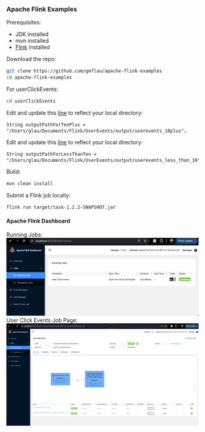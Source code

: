 ### Apache Flink Examples

Prerequisites:
* JDK installed
* mvn installed
* [Flink](https://nightlies.apache.org/flink/flink-docs-release-1.13/docs/try-flink/local_installation/) installed 

Download the repo:
```bash
git clone https://github.com/gmflau/apache-flink-examples
cd apache-flink-examples
```
For userClickEvents:    
```bash
cd userClickEvents
```
Edit and update this [line](https://github.com/gmflau/apache-flink-examples/blob/main/userClickEvents/src/main/java/com/acmecorp/StreamingJob.java#L67) to reflect your local directory:
```
String outputPathForTenPlus = "/Users/glau/Documents/Flink/UserEvents/output/userevents_10plus";
```
Edit and update this [line](https://github.com/gmflau/apache-flink-examples/blob/main/userClickEvents/src/main/java/com/acmecorp/StreamingJob.java#L79) to reflect your local directory:
```
String outputPathForLessThanTen = "/Users/glau/Documents/Flink/UserEvents/output/userevents_less_than_10";
```
Build:
```bash
mvn clean install
```
Submit a Flink job locally:
```bash
flink run target/task-1.2.2-SNAPSHOT.jar
```
#### Apache Flink Dashboard
Running Jobs:
![Running Jobs](./img/running_jobs.png)
User Click Events Job Page:    
![User Click Events](./img/user_click_events.png)


